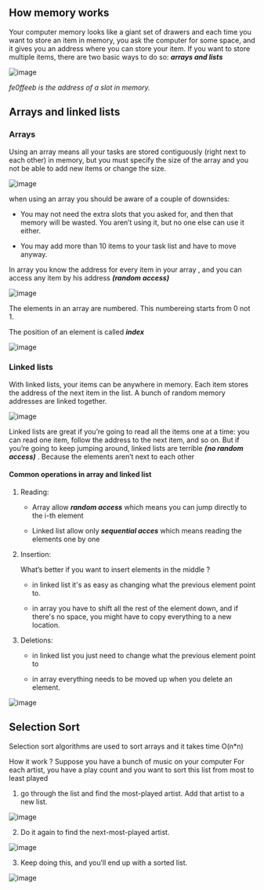 ## How memory works
Your computer memory looks like a giant set of drawers and each time you want to store an item in memory, you ask the computer for some space, and it gives you an address where you can store your item. If you want to store multiple items, there are two basic ways to  do so: ***arrays and lists***

![image](https://user-images.githubusercontent.com/105928025/212747052-b20a9135-eefd-4ad3-8b45-2c0561b7f014.png)

*fe0ffeeb is the address of a slot in memory.*

## Arrays and linked lists

### Arrays
Using an array means all your tasks are stored contiguously (right next to each other) in memory, but you must specify the size of the array and you not be able to add new items or change the size.

![image](https://user-images.githubusercontent.com/105928025/212747831-90b954c4-b528-4566-b961-640dd04048cc.png)

when using an array you should be aware of a couple of downsides: 
- You may not need the extra slots that you asked for, and then that memory will be wasted. You aren’t using it, but no one else can use it either.

- You may add more than 10 items to your task list and have to move anyway.

In array you know the address for every item in your array , and you can access any item by his address ***(random access)***

![image](https://user-images.githubusercontent.com/105928025/212816919-c841f24e-797a-43a9-b38a-f798fe8a1bfc.png)

The elements in an array are numbered. This numbereing starts from 0 not 1.

The position of an element is called ***index*** 

![image](https://user-images.githubusercontent.com/105928025/213095762-23da6018-8207-4244-9166-80fa996247d6.png)


### Linked lists
With linked lists, your items can be anywhere in memory. Each item stores the address of the next item in the list. A bunch of random memory addresses are linked together.

![image](https://user-images.githubusercontent.com/105928025/212816134-9a40faef-a6af-4642-8cbf-5ac196a89d55.png)

Linked lists are great if you’re going to read all the items one at a time: you can read one item, follow the address to the next item, and so on. But if you’re going to keep jumping around, linked lists are terrible ***(no random access)*** . Because the elements aren’t next to each other

#### Common operations in array and linked list

1. Reading:
    - Array allow ***random access*** which means you can jump directly to the i-th element

    - Linked list allow only ***sequential acces*** which means reading the elements one by one 

2. Insertion:

    What’s better if you want to insert elements in the middle ?
    - in linked list it's as easy as changing what the previous element point to.

    - in array you have to shift all the rest of the element down, and if there's no space, you might have to copy everything to a new location.

3. Deletions:
    - in linked list you just need to change what the previous element point to 

    - in array everything needs to be moved up when you delete an element.

![image](https://user-images.githubusercontent.com/105928025/213097957-58cb869a-fc68-40ac-9494-c26da37451e0.png)


## Selection Sort

Selection sort algorithms are used to sort arrays and it takes time O(n*n) 

How it work ? 
Suppose you have a bunch of music on your computer For each artist, you have a play count and you want to sort this list from most to least played

1. go through the list and find the most-played artist. Add that artist to a new list.

![image](https://user-images.githubusercontent.com/105928025/213101135-0677f96a-3f24-43f4-ac03-a835a891f46e.png)


2. Do it again to find the next-most-played artist.

![image](https://user-images.githubusercontent.com/105928025/213101212-4cb88f3c-01c2-4b02-ba28-7b43930dab97.png)


3. Keep doing this, and you’ll end up with a sorted list.

![image](https://user-images.githubusercontent.com/105928025/213101248-b4c392a0-f13c-4444-91dd-cde06856bf03.png)

